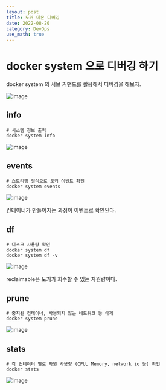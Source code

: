 ```yaml
---
layout: post
title: 도커 데몬 디버깅
date: 2022-08-20
category: DevOps
use_math: true
---
```



# docker system 으로 디버깅 하기

docker system 의 서브 커맨드를 활용해서 디버깅을 해보자.

![image](https://user-images.githubusercontent.com/61526722/185780339-5c9fc7c7-e682-49f5-a90c-8086d36d2176.png)


## info
```
# 시스템 정보 출력
docker system info
```

![image](https://user-images.githubusercontent.com/61526722/185780345-3ed8638e-c506-4255-8669-ccefd06c952b.png)

## events

```
# 스트리밍 형식으로 도커 이벤트 확인
docker system events 
```

![image](https://user-images.githubusercontent.com/61526722/185742823-fbb79d92-0bdb-464d-880a-aba2cf2724bf.png)

컨테이너가 만들어지는 과정이 이벤트로 확인된다. 

## df


```
# 디스크 사용량 확인
docker system df 
docker system df -v
```

![image](https://user-images.githubusercontent.com/61526722/185780373-1ab5a8cb-5621-4b14-a41d-1415d681da68.png)

reclaimable은 도커가 회수할 수 있는 자원량이다. 

## prune

```
# 중지된 컨테이너, 사용되지 않는 네트워크 등 삭제
docker system prune 
```

![image](https://user-images.githubusercontent.com/61526722/185780384-1047dbf2-e986-4762-9a8a-7aa63d52a0ae.png)



## stats


```
# 각 컨테이터 별로 자원 사용량 (CPU, Memory, network io 등) 확인
docker stats 
```

![image](https://user-images.githubusercontent.com/61526722/185742976-653c9ca7-14f3-4c81-b8df-fabd4f3fcaef.png)
